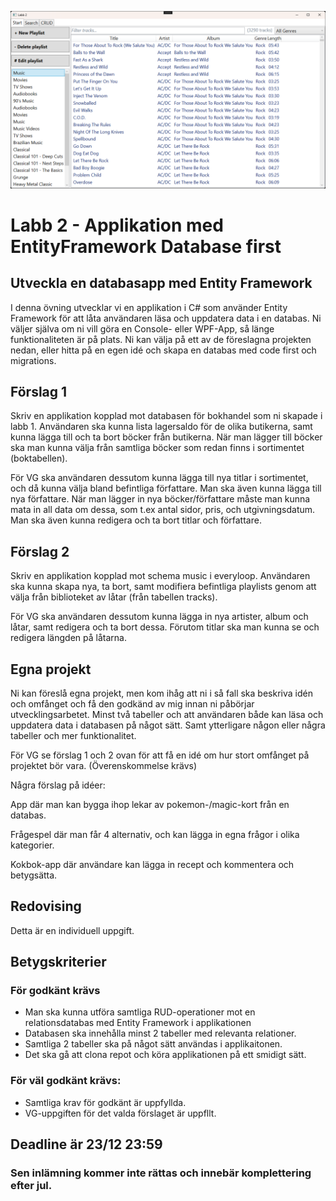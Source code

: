 ![Exempel-bild](https://github.com/albin-hedberg/databaser-labb2-albin-hedberg/blob/main/Exempel-bild1.png)

# Labb 2 - Applikation med EntityFramework Database first

## Utveckla en databasapp med Entity Framework

I denna övning utvecklar vi en applikation i C# som använder Entity Framework
för att låta användaren läsa och uppdatera data i en databas. Ni väljer själva om ni
vill göra en Console- eller WPF-App, så länge funktionaliteten är på plats.
Ni kan välja på ett av de föreslagna projekten nedan, eller hitta på en egen idé och
skapa en databas med code first och migrations.

## Förslag 1

Skriv en applikation kopplad mot databasen för bokhandel som ni skapade i labb 1.
Användaren ska kunna lista lagersaldo för de olika butikerna, samt
kunna lägga till och ta bort böcker från butikerna. När man lägger till böcker ska
man kunna välja från samtliga böcker som redan finns i sortimentet (boktabellen).

För VG ska användaren dessutom kunna lägga till nya titlar i sortimentet,
och då kunna välja bland befintliga författare. Man ska även kunna lägga till nya
författare. När man lägger in nya böcker/författare måste man kunna mata in all
data om dessa, som t.ex antal sidor, pris, och utgivningsdatum. Man ska även
kunna redigera och ta bort titlar och författare.

## Förslag 2

Skriv en applikation kopplad mot schema music i everyloop.
Användaren ska kunna skapa nya, ta bort, samt modifiera befintliga
playlists genom att välja från biblioteket av låtar (från tabellen tracks).

För VG ska användaren dessutom kunna lägga in nya artister, album och
låtar, samt redigera och ta bort dessa. Förutom titlar ska man kunna se och
redigera längden på låtarna.

## Egna projekt

Ni kan föreslå egna projekt, men kom ihåg att ni i så fall ska beskriva idén och
omfånget och få den godkänd av mig innan ni påbörjar utvecklingsarbetet.
Minst två tabeller och att användaren både kan läsa
och uppdatera data i databasen på något sätt.
Samt ytterligare någon eller några tabeller och mer funktionalitet.

För VG se förslag 1 och 2 ovan för att få en idé om hur stort omfånget på projektet bör vara. (Överenskommelse krävs)

Några förslag på idéer:

App där man kan bygga ihop lekar av pokemon-/magic-kort från en databas.

Frågespel där man får 4 alternativ, och kan lägga in egna frågor i olika kategorier.

Kokbok-app där användare kan lägga in recept och kommentera och betygsätta.

## Redovising

Detta är en individuell uppgift.

## Betygskriterier

### För godkänt krävs

* Man ska kunna utföra samtliga RUD-operationer mot en relationsdatabas med Entity Framework i applikationen
* Databasen ska innehålla minst 2 tabeller med relevanta relationer. 
* Samtliga 2 tabeller ska på något sätt användas i applikaitonen.
* Det ska gå att clona repot och köra applikationen på ett smidigt sätt.

### För väl godkänt krävs:

* Samtliga krav för godkänt är uppfyllda.
* VG-uppgiften för det valda förslaget är uppfllt.

## Deadline är 23/12 23:59

### Sen inlämning kommer inte rättas och  innebär komplettering efter jul.
